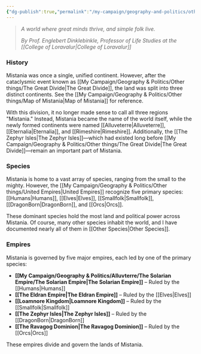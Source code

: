 ```yaml
---
{"dg-publish":true,"permalink":"/my-campaign/geography-and-politics/other-things/mistania/"}
---
```



> _A world where great minds thrive, and simple folk live._
> 
> _By Prof. Englebert Dinklebinkle, Professor of Life Studies at the [[College of Loravalur\|College of Loravalur]]_

### History

Mistania was once a single, unified continent. However, after the cataclysmic event known as [[My Campaign/Geography & Politics/Other things/The Great Divide\|The Great Divide]], the land was split into three distinct continents. See the [[My Campaign/Geography & Politics/Other things/Map of Mistania\|Map of Mistania]] for reference.

With this division, it no longer made sense to call all three regions "Mistania." Instead, Mistania became the name of the world itself, while the newly formed continents were named [[Alluveterre\|Alluveterre]], [[Eternalia\|Eternalia]], and [[Rimeshire\|Rimeshire]]. Additionally, the [[The Zephyr Isles\|The Zephyr Isles]]—which had existed long before [[My Campaign/Geography & Politics/Other things/The Great Divide\|The Great Divide]]—remain an important part of Mistania.

### Species

Mistania is home to a vast array of species, ranging from the small to the mighty. However, the [[My Campaign/Geography & Politics/Other things/United Empires\|United Empires]] recognize five primary species: [[Humans\|Humans]], [[Elves\|Elves]], [[Smallfolk\|Smallfolk]], [[DragonBorn\|DragonBorn]], and [[Orcs\|Orcs]].

These dominant species hold the most land and political power across Mistania. Of course, many other species inhabit the world, and I have documented nearly all of them in [[Other Species\|Other Species]].

### Empires

Mistania is governed by five major empires, each led by one of the primary species:

- **[[My Campaign/Geography & Politics/Alluvterre/The Solarian Empire/The Solarian Empire\|The Solarian Empire]]** – Ruled by the [[Humans\|Humans]]
- **[[The Eldran Empire\|The Eldran Empire]]** – Ruled by the [[Elves\|Elves]]
- **[[Loamnore Kingdom\|Loamnore Kingdom]]** – Ruled by the [[Smallfolk\|Smallfolk]]
- **[[The Zephyr Isles\|The Zephyr Isles]]** – Ruled by the [[DragonBorn\|DragonBorn]]
- **[[The Ravagog Dominion\|The Ravagog Dominion]]** – Ruled by the [[Orcs\|Orcs]]

These empires divide and govern the lands of Mistania.
